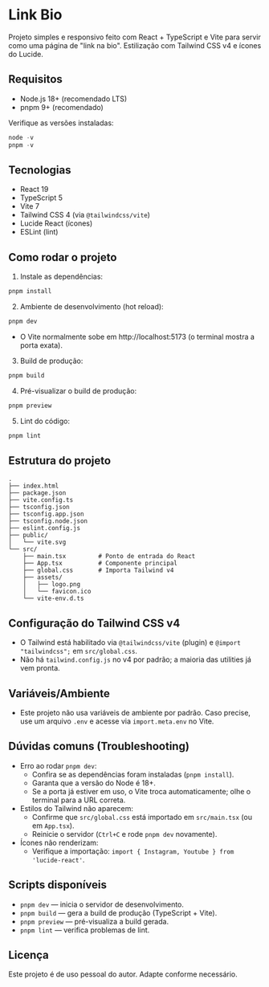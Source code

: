 # Link Bio

Projeto simples e responsivo feito com React + TypeScript e Vite para servir como uma página de "link na bio". Estilização com Tailwind CSS v4 e ícones do Lucide.

## Requisitos
- Node.js 18+ (recomendado LTS)
- pnpm 9+ (recomendado)

Verifique as versões instaladas:

```powershell
node -v
pnpm -v
```

## Tecnologias
- React 19
- TypeScript 5
- Vite 7
- Tailwind CSS 4 (via `@tailwindcss/vite`)
- Lucide React (ícones)
- ESLint (lint)

## Como rodar o projeto

1. Instale as dependências:

```powershell
pnpm install
```

2. Ambiente de desenvolvimento (hot reload):

```powershell
pnpm dev
```

- O Vite normalmente sobe em http://localhost:5173 (o terminal mostra a porta exata).

3. Build de produção:

```powershell
pnpm build
```

4. Pré-visualizar o build de produção:

```powershell
pnpm preview
```

5. Lint do código:

```powershell
pnpm lint
```

## Estrutura do projeto
```
.
├── index.html
├── package.json
├── vite.config.ts
├── tsconfig.json
├── tsconfig.app.json
├── tsconfig.node.json
├── eslint.config.js
├── public/
│   └── vite.svg
└── src/
    ├── main.tsx         # Ponto de entrada do React
    ├── App.tsx          # Componente principal
    ├── global.css       # Importa Tailwind v4
    ├── assets/
    │   ├── logo.png
    │   └── favicon.ico
    └── vite-env.d.ts
```

## Configuração do Tailwind CSS v4
- O Tailwind está habilitado via `@tailwindcss/vite` (plugin) e `@import "tailwindcss";` em `src/global.css`.
- Não há `tailwind.config.js` no v4 por padrão; a maioria das utilities já vem pronta.

## Variáveis/Ambiente
- Este projeto não usa variáveis de ambiente por padrão. Caso precise, use um arquivo `.env` e acesse via `import.meta.env` no Vite.

## Dúvidas comuns (Troubleshooting)
- Erro ao rodar `pnpm dev`:
  - Confira se as dependências foram instaladas (`pnpm install`).
  - Garanta que a versão do Node é 18+.
  - Se a porta já estiver em uso, o Vite troca automaticamente; olhe o terminal para a URL correta.
- Estilos do Tailwind não aparecem:
  - Confirme que `src/global.css` está importado em `src/main.tsx` (ou em `App.tsx`).
  - Reinicie o servidor (`Ctrl+C` e rode `pnpm dev` novamente).
- Ícones não renderizam:
  - Verifique a importação: `import { Instagram, Youtube } from 'lucide-react'`.

## Scripts disponíveis
- `pnpm dev` — inicia o servidor de desenvolvimento.
- `pnpm build` — gera a build de produção (TypeScript + Vite).
- `pnpm preview` — pré-visualiza a build gerada.
- `pnpm lint` — verifica problemas de lint.

## Licença
Este projeto é de uso pessoal do autor. Adapte conforme necessário.
